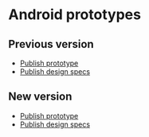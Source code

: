 # Android prototypes



## Previous version
- [Publish prototype](https://xd.adobe.com/view/25acb100-fc5d-4178-b649-4ed0e4a52c9b/screen/6cce98ce-d3ca-430f-8b67-e12fddfddc1d/Verify-Code)
- [Publish design specs](https://xd.adobe.com/spec/a2ae35f7-b150-4082-848f-d8f826867106/screen/c5e4d8ad-7b58-440a-9687-893b4ffe5ddc)



## New version
- [Publish prototype](https://xd.adobe.com/view/25acb100-fc5d-4178-b649-4ed0e4a52c9b/)
- [Publish design specs](https://xd.adobe.com/spec/a2ae35f7-b150-4082-848f-d8f826867106/)
